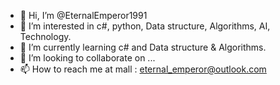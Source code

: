 - 👋 Hi, I’m @EternalEmperor1991
- 👀 I’m interested in c#, python, Data structure, Algorithms, AI, Technology.
- 🌱 I’m currently learning c# and Data structure & Algorithms.
- 💞️ I’m looking to collaborate on ...
- 📫 How to reach me at mall : eternal_emperor@outlook.com

<!---
EternalEmperor1991/EternalEmperor1991 is a ✨ special ✨ repository because its `README.md` (this file) appears on your GitHub profile.
You can click the Preview link to take a look at your changes.
--->
